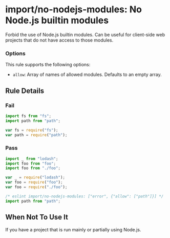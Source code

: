 # import/no-nodejs-modules: No Node.js builtin modules

Forbid the use of Node.js builtin modules. Can be useful for client-side web
projects that do not have access to those modules.

### Options

This rule supports the following options:

- `allow`: Array of names of allowed modules. Defaults to an empty array.

## Rule Details

### Fail

```js
import fs from "fs";
import path from "path";

var fs = require("fs");
var path = require("path");
```

### Pass

```js
import _ from "lodash";
import foo from "foo";
import foo from "./foo";

var _ = require("lodash");
var foo = require("foo");
var foo = require("./foo");

/* eslint import/no-nodejs-modules: ["error", {"allow": ["path"]}] */
import path from "path";
```

## When Not To Use It

If you have a project that is run mainly or partially using Node.js.
